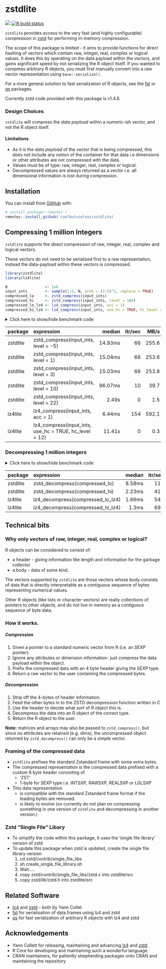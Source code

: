 
<!-- README.md is generated from README.Rmd. Please edit that file -->

# zstdlite

<!-- badges: start -->

![](https://img.shields.io/badge/cool-useless-green.svg) [![R build
status](https://github.com/coolbutuseless/zstdlite/workflows/R-CMD-check/badge.svg)](https://github.com/coolbutuseless/zstdlite/actions)
<!-- badges: end -->

`zstdlite` provides access to the very fast (and highly configurable)
compression in [zstd](https://github.com/facebook/zstd) for performing
in-memory compression.

The scope of this package is limited - it aims to provide functions for
direct hashing of vectors which contain raw, integer, real, complex or
logical values. It does this by operating on the data payload within the
vectors, and gains significant speed by not serializing the R object
itself. If you wanted to compress arbitrary R objects, you must first
manually convert into a raw vector representation using
`base::serialize()`.

For a more general solution to fast serialization of R objects, see the
[fst](https://github.com/fstpackage/fst) or
[qs](https://cran.r-project.org/package=qs) packages.

Currently zstd code provided with this package is v1.4.6.

### Design Choices

`zstdlite` will compress the *data payload* within a numeric-ish vector,
and not the R object itself.

#### Limitations

  - As it is the *data payload* of the vector that is being compressed,
    this does not include any notion of the container for that data i.e
    dimensions or other attributes are not compressed with the data.
  - Values must be of type: raw, integer, real, complex or logical.
  - Decompressed values are always returned as a vector i.e. all
    dimensional information is lost during compression.

## Installation

You can install from
[GitHub](https://github.com/coolbutuseless/zstdlite) with:

``` r
# install.package('remotes')
remotes::install_github('coolbutuseless/zstdlite)
```

## Compressing 1 million Integers

`zstdlite` supports the direct compression of raw, integer, real,
complex and logical vectors.

These vectors do not need to be serialized first to a raw
representation, instead the data-payload within these vectors is
compressed.

``` r
library(zstdlite)
library(lz4lite)

N                 <- 1e6
input_ints        <- sample(1:5, N, prob = (1:5)^2, replace = TRUE)
compressed_lo     <- zstd_compress(input_ints)
compressed_hi     <- zstd_compress(input_ints, level = 100)
compressed_lo_lz4 <- lz4_compress(input_ints, acc = 1)
compressed_hi_lz4 <- lz4_compress(input_ints, use_hc = TRUE, hc_level = 12)
```

<details>

<summary> Click here to show/hide benchmark code </summary>

``` r
library(zstdlite)

res <- bench::mark(
  zstd_compress(input_ints, level =  -5),
  zstd_compress(input_ints, level =   1),
  zstd_compress(input_ints, level =   3),
  zstd_compress(input_ints, level =  10),
  zstd_compress(input_ints, level =  22),
  lz4_compress (input_ints, acc = 1),
  lz4_compress (input_ints, use_hc = TRUE, hc_level = 12),
  check = FALSE
)
```

</details>

| package  | expression                                                 |  median | itr/sec |  MB/s | compression\_ratio |
| :------- | :--------------------------------------------------------- | ------: | ------: | ----: | -----------------: |
| zstdlite | zstd\_compress(input\_ints, level = -5)                    | 14.93ms |      66 | 255.6 |              0.150 |
| zstdlite | zstd\_compress(input\_ints, level = 1)                     | 15.04ms |      66 | 253.6 |              0.131 |
| zstdlite | zstd\_compress(input\_ints, level = 3)                     | 15.03ms |      66 | 253.8 |              0.131 |
| zstdlite | zstd\_compress(input\_ints, level = 10)                    | 96.07ms |      10 |  39.7 |              0.106 |
| zstdlite | zstd\_compress(input\_ints, level = 22)                    |   2.49s |       0 |   1.5 |              0.076 |
| lz4lite  | lz4\_compress(input\_ints, acc = 1)                        |  6.44ms |     154 | 592.1 |              0.306 |
| lz4lite  | lz4\_compress(input\_ints, use\_hc = TRUE, hc\_level = 12) |  11.41s |       0 |   0.3 |              0.123 |

### Decompressing 1 million integers

<details>

<summary> Click here to show/hide benchmark code </summary>

``` r
res <- bench::mark(
  zstd_decompress(compressed_lo),
  zstd_decompress(compressed_hi),
  lz4_decompress(compressed_lo_lz4),
  lz4_decompress(compressed_hi_lz4),
  check = FALSE
)
```

</details>

| package  | expression                           | median | itr/sec |   MB/s |
| :------- | :----------------------------------- | -----: | ------: | -----: |
| zstdlite | zstd\_decompress(compressed\_lo)     | 8.58ms |     113 |  444.4 |
| zstdlite | zstd\_decompress(compressed\_hi)     | 2.23ms |     418 | 1706.5 |
| lz4lite  | lz4\_decompress(compressed\_lo\_lz4) | 1.66ms |     546 | 2296.5 |
| lz4lite  | lz4\_decompress(compressed\_hi\_lz4) |  1.3ms |     695 | 2941.3 |

## Technical bits

### Why only vectors of raw, integer, real, complex or logical?

R objects can be considered to consist of:

  - a header - giving information like length and information for the
    garbage collector
  - a body - data of some kind.

The vectors supported by `zstdlite` are those vectors whose body
consists of data that is directly interpretable as a contiguous sequence
of bytes representing numerical values.

Other R objects (like lists or character vectors) are really collections
of pointers to other objects, and do not live in memory as a contiguous
sequence of byte data.

### How it works.

##### Compression

1.  Given a pointer to a standard numeric vector from R (i.e. an *SEXP*
    pointer).
2.  Ignore any attributes or dimension information- just compress the
    data payload within the object.
3.  Prefix the compressed data with an 4 byte header giving the SEXP
    type.
4.  Return a raw vector to the user containing the compressed bytes.

##### Decompression

1.  Strip off the 4-bytes of header information.
2.  Feed the other bytes in to the ZSTD decompression function written
    in C
3.  Use the header to decide what sort of R object this is.
4.  Decompress the data into an R object of the correct type.
5.  Return the R object to the user.

**Note:** matrices and arrays may also be passed to `zstd_compress()`,
but since no attributes are retained (e.g. dims), the uncompressed
object returned by `zstd_decompress()` can only be a simple vector.

### Framing of the compressed data

  - `zstdlite` prefixes the standard Zstandard frame with some extra
    bytes.
  - The compressed representation is the compressed data prefixed with a
    custom 8 byte header consisting of
      - ‘ZST’
      - 1-byte for SEXP type i.e. INTSXP, RAWSXP, REALSXP or LGLSXP
  - This data representation
      - is compatible with the standard Zstandard frame format if the
        leading bytes are removed.
      - is likely to evolve (so currently do not plan on compressing
        something in one version of `zstdlite` and decompressing in
        another version.)

### Zstd “Single File” Libary

  - To simplify the code within this package, it uses the ‘single file
    library’ version of zstd
  - To update this package when zstd is updated, create the single file
    library version
    1.  cd zstd/contrib/single\_file\_libs
    2.  sh create\_single\_file\_library.sh
    3.  Wait…..
    4.  copy zstd/contrib/single\_file\_libs/zstd.c into zstdlite/src
    5.  copy zstd/lib/zstd.h into zstdlite/src

## Related Software

  - [lz4](https://github.com/lz4/lz4) and
    [zstd](https://github.com/facebook/zstd) - both by Yann Collet
  - [fst](https://github.com/fstpackage/fst) for serialisation of
    data.frames using lz4 and zstd
  - [qs](https://cran.r-project.org/package=qs) for fast serialization
    of arbitrary R objects with lz4 and zstd

## Acknowledgements

  - Yann Collett for releasing, maintaining and advancing
    [lz4](https://github.com/lz4/lz4) and
    [zstd](https://github.com/facebook/zstd)
  - R Core for developing and maintaining such a wonderful language.
  - CRAN maintainers, for patiently shepherding packages onto CRAN and
    maintaining the repository
